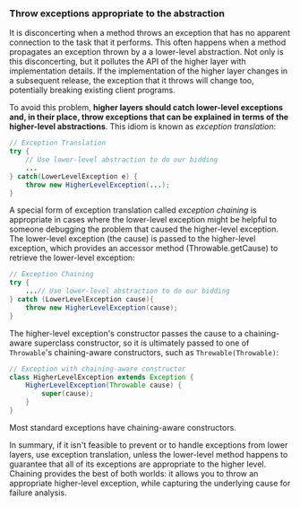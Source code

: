 ### Throw exceptions appropriate to the abstraction

It is disconcerting when a method throws an exception that has no apparent connection to the task that it performs. This often happens when a method propagates an exception thrown by a a lower-level abstraction. Not only is this disconcerting, but it pollutes the API of the higher layer with implementation details. If the implementation of the higher layer changes in a subsequent release, the exception that it throws will change too, potentially breaking existing client programs.

To avoid this problem, **higher layers should catch lower-level exceptions and, in their place, throw exceptions that can be explained in terms of the higher-level abstractions**. This idiom is known as *exception translation*:

```java
// Exception Translation
try {
	// Use lower-level abstraction to do our bidding
	...
} catch(LowerLevelException e) {
	throw new HigherLevelException(...);
}
```

A special form of exception translation called *exception chaining* is appropriate in cases where the lower-level exception might be helpful to someone debugging the problem that caused the higher-level exception. The lower-level exception (the cause) is passed to the higher-level exception, which provides an accessor method (Throwable.getCause) to retrieve the lower-level exception:

```java
// Exception Chaining
try {
	...// Use lower-level abstraction to do our bidding
} catch (LowerLevelException cause){
	throw new HigherLevelException(cause);
}
```

The higher-level exception's constructor passes the cause to a chaining-aware superclass constructor, so it is ultimately passed to one of `Throwable`'s chaining-aware constructors, such as `Throwable(Throwable)`:

```java
// Exception with chaining-aware constructor
class HigherLevelException extends Exception {
	HigherLevelException(Throwable cause) {
		super(cause);
	}
}
```

Most standard exceptions have chaining-aware constructors.

In summary, if it isn't feasible to prevent or to handle exceptions from lower layers, use exception translation, unless the lower-level method happens to guarantee that all of its exceptions are appropriate to the higher level. Chaining provides the best of both worlds: it allows you to throw an appropriate higher-level exception, while capturing the underlying cause for failure analysis.
